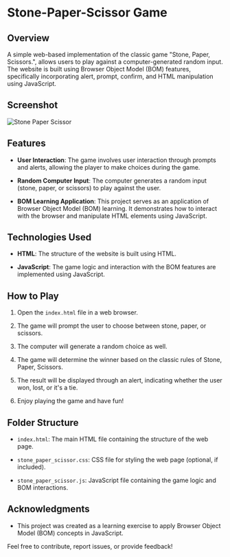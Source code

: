 # Stone-Paper-Scissor Game

## Overview

A simple web-based implementation of the classic game "Stone, Paper, Scissors.", allows users to play against a computer-generated random input. The website is built using Browser Object Model (BOM) features, specifically incorporating alert, prompt, confirm, and HTML manipulation using JavaScript.

## Screenshot
![Stone Paper Scissor](https://github.com/Draksha-the-decoder/Stone-Paper-Scissor/assets/96646429/af663109-2b87-42bb-b3bb-962fe6f198ee)
## Features

- **User Interaction**: The game involves user interaction through prompts and alerts, allowing the player to make choices during the game.
  
- **Random Computer Input**: The computer generates a random input (stone, paper, or scissors) to play against the user.

- **BOM Learning Application**: This project serves as an application of Browser Object Model (BOM) learning. It demonstrates how to interact with the browser and manipulate HTML elements using JavaScript.

## Technologies Used

- **HTML**: The structure of the website is built using HTML.
  
- **JavaScript**: The game logic and interaction with the BOM features are implemented using JavaScript.

## How to Play

1. Open the `index.html` file in a web browser.
  
2. The game will prompt the user to choose between stone, paper, or scissors.

3. The computer will generate a random choice as well.

4. The game will determine the winner based on the classic rules of Stone, Paper, Scissors.

5. The result will be displayed through an alert, indicating whether the user won, lost, or it's a tie.

6. Enjoy playing the game and have fun!

## Folder Structure

- `index.html`: The main HTML file containing the structure of the web page.
  
- `stone_paper_scissor.css`: CSS file for styling the web page (optional, if included).

- `stone_paper_scissor.js`: JavaScript file containing the game logic and BOM interactions.

## Acknowledgments

- This project was created as a learning exercise to apply Browser Object Model (BOM) concepts in JavaScript.

Feel free to contribute, report issues, or provide feedback!

